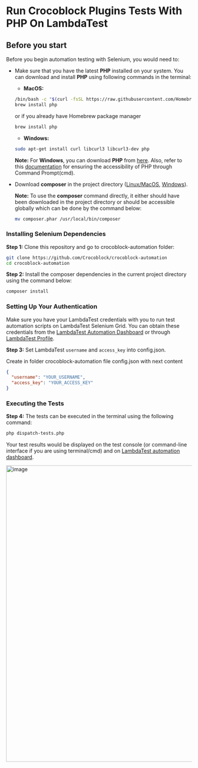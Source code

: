 # Run Crocoblock Plugins Tests With PHP On LambdaTest

## Before you start

Before you begin automation testing with Selenium, you would need to:

* Make sure that you have the latest **PHP** installed on your system. You can download and install **PHP** using following commands in the terminal:

  * **MacOS:** 
  ```bash
  /bin/bash -c "$(curl -fsSL https://raw.githubusercontent.com/Homebrew/install/HEAD/install.sh)"
  brew install php
  ```
  or if you already have Homebrew package manager
  ```bash
  brew install php
  ```
    * **Windows:** 
  ```bash
  sudo apt-get install curl libcurl3 libcurl3-dev php
  ```
  **Note:** For **Windows**, you can download **PHP** from [here](http://windows.php.net/download/). Also, refer to this [documentation](http://php.net/manual/en/install.windows.php) for ensuring the accessibility of PHP through Command Prompt(cmd).

* Download **composer** in the project directory ([Linux/MacOS](https://getcomposer.org/download/), [Windows](https://getcomposer.org/doc/00-intro.md#installation-windows)).

  **Note:** To use the **composer** command directly, it either should have been downloaded in the project directory or should be accessible globally which can be done by the command below:
  ```bash
  mv composer.phar /usr/local/bin/composer
  ```

### Installing Selenium Dependencies

**Step 1:** Clone this repository and go to crocoblock-automation folder:

```bash
git clone https://github.com/Crocoblock/crocoblock-automation
cd crocoblock-automation
```
**Step 2:** Install the composer dependencies in the current project directory using the command below:
```bash
composer install
```

### Setting Up Your Authentication

Make sure you have your LambdaTest credentials with you to run test automation scripts on LambdaTest Selenium Grid. You can obtain these credentials from the [LambdaTest Automation Dashboard](https://automation.lambdatest.com/build) or through [LambdaTest Profile](https://accounts.lambdatest.com/login).

**Step 3:** Set LambdaTest `username` and `access_key` into config.json.

Create in folder crocoblock-automation file config.json with next content

```json
{
  "username": "YOUR_USERNAME",
  "access_key": "YOUR_ACCESS_KEY"
}
```

### Executing the Tests

**Step 4:** The tests can be executed in the terminal using the following command:

```bash
php dispatch-tests.php
```
Your test results would be displayed on the test console (or command-line interface if you are using terminal/cmd) and on [LambdaTest automation dashboard](https://automation.lambdatest.com/build).

<img width="804" alt="image" src="https://github.com/Crocoblock/crocoblock-automation/assets/4987981/6d1bc3d8-c232-404d-be1e-8ff3f7903c66">

